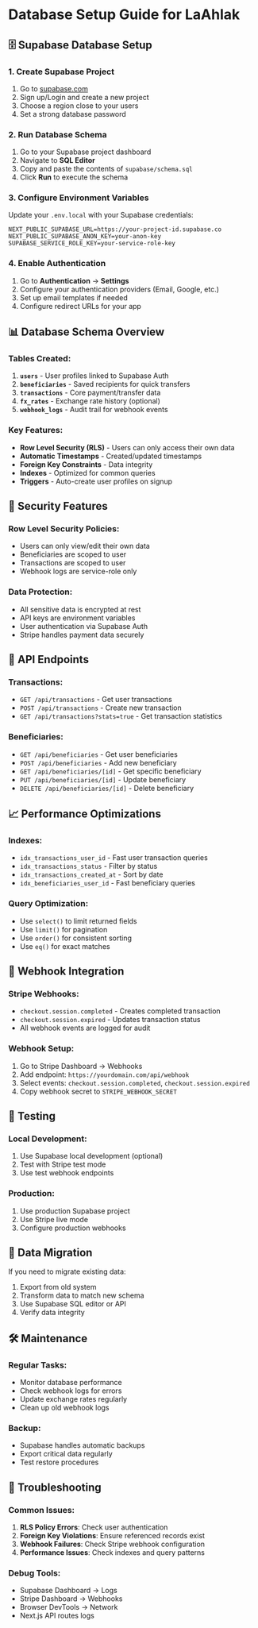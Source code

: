 # Database Setup Guide for LaAhlak

## 🗄️ Supabase Database Setup

### 1. Create Supabase Project

1. Go to [supabase.com](https://supabase.com)
2. Sign up/Login and create a new project
3. Choose a region close to your users
4. Set a strong database password

### 2. Run Database Schema

1. Go to your Supabase project dashboard
2. Navigate to **SQL Editor**
3. Copy and paste the contents of `supabase/schema.sql`
4. Click **Run** to execute the schema

### 3. Configure Environment Variables

Update your `.env.local` with your Supabase credentials:

```env
NEXT_PUBLIC_SUPABASE_URL=https://your-project-id.supabase.co
NEXT_PUBLIC_SUPABASE_ANON_KEY=your-anon-key
SUPABASE_SERVICE_ROLE_KEY=your-service-role-key
```

### 4. Enable Authentication

1. Go to **Authentication** → **Settings**
2. Configure your authentication providers (Email, Google, etc.)
3. Set up email templates if needed
4. Configure redirect URLs for your app

## 📊 Database Schema Overview

### Tables Created:

1. **`users`** - User profiles linked to Supabase Auth
2. **`beneficiaries`** - Saved recipients for quick transfers
3. **`transactions`** - Core payment/transfer data
4. **`fx_rates`** - Exchange rate history (optional)
5. **`webhook_logs`** - Audit trail for webhook events

### Key Features:

- **Row Level Security (RLS)** - Users can only access their own data
- **Automatic Timestamps** - Created/updated timestamps
- **Foreign Key Constraints** - Data integrity
- **Indexes** - Optimized for common queries
- **Triggers** - Auto-create user profiles on signup

## 🔐 Security Features

### Row Level Security Policies:

- Users can only view/edit their own data
- Beneficiaries are scoped to user
- Transactions are scoped to user
- Webhook logs are service-role only

### Data Protection:

- All sensitive data is encrypted at rest
- API keys are environment variables
- User authentication via Supabase Auth
- Stripe handles payment data securely

## 🚀 API Endpoints

### Transactions:
- `GET /api/transactions` - Get user transactions
- `POST /api/transactions` - Create new transaction
- `GET /api/transactions?stats=true` - Get transaction statistics

### Beneficiaries:
- `GET /api/beneficiaries` - Get user beneficiaries
- `POST /api/beneficiaries` - Add new beneficiary
- `GET /api/beneficiaries/[id]` - Get specific beneficiary
- `PUT /api/beneficiaries/[id]` - Update beneficiary
- `DELETE /api/beneficiaries/[id]` - Delete beneficiary

## 📈 Performance Optimizations

### Indexes:
- `idx_transactions_user_id` - Fast user transaction queries
- `idx_transactions_status` - Filter by status
- `idx_transactions_created_at` - Sort by date
- `idx_beneficiaries_user_id` - Fast beneficiary queries

### Query Optimization:
- Use `select()` to limit returned fields
- Use `limit()` for pagination
- Use `order()` for consistent sorting
- Use `eq()` for exact matches

## 🔄 Webhook Integration

### Stripe Webhooks:
- `checkout.session.completed` - Creates completed transaction
- `checkout.session.expired` - Updates transaction status
- All webhook events are logged for audit

### Webhook Setup:
1. Go to Stripe Dashboard → Webhooks
2. Add endpoint: `https://yourdomain.com/api/webhook`
3. Select events: `checkout.session.completed`, `checkout.session.expired`
4. Copy webhook secret to `STRIPE_WEBHOOK_SECRET`

## 🧪 Testing

### Local Development:
1. Use Supabase local development (optional)
2. Test with Stripe test mode
3. Use test webhook endpoints

### Production:
1. Use production Supabase project
2. Use Stripe live mode
3. Configure production webhooks

## 📝 Data Migration

If you need to migrate existing data:

1. Export from old system
2. Transform data to match new schema
3. Use Supabase SQL editor or API
4. Verify data integrity

## 🛠️ Maintenance

### Regular Tasks:
- Monitor database performance
- Check webhook logs for errors
- Update exchange rates regularly
- Clean up old webhook logs

### Backup:
- Supabase handles automatic backups
- Export critical data regularly
- Test restore procedures

## 🚨 Troubleshooting

### Common Issues:

1. **RLS Policy Errors**: Check user authentication
2. **Foreign Key Violations**: Ensure referenced records exist
3. **Webhook Failures**: Check Stripe webhook configuration
4. **Performance Issues**: Check indexes and query patterns

### Debug Tools:
- Supabase Dashboard → Logs
- Stripe Dashboard → Webhooks
- Browser DevTools → Network
- Next.js API routes logs
